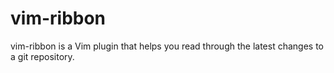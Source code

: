 vim-ribbon
==========

vim-ribbon is a Vim plugin that helps you read through the latest changes to a git repository.  